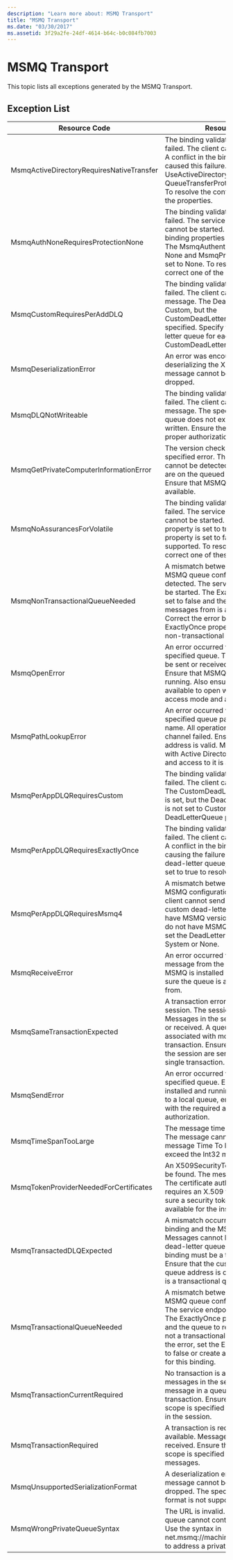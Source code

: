 ```yaml
---
description: "Learn more about: MSMQ Transport"
title: "MSMQ Transport"
ms.date: "03/30/2017"
ms.assetid: 3f29a2fe-24df-4614-b64c-b0c084fb7003
---
```

# MSMQ Transport

This topic lists all exceptions generated by the MSMQ Transport.  
  
## Exception List  
  
|Resource Code|Resource String|  
|-------------------|---------------------|  
|MsmqActiveDirectoryRequiresNativeTransfer|The binding validation for the message failed. The client cannot send messages. A conflict in the binding properties caused this failure. The UseActiveDirectory is set to true and QueueTransferProtocol is set to Native. To resolve the conflict, correct one of the properties.|  
|MsmqAuthNoneRequiresProtectionNone|The binding validation for the service failed. The service endpoint or the client cannot be started. A conflict in the binding properties caused this failure. The MsmqAuthenticationMode is set to None and MsmqProtectionLevel is not set to None. To resolve to conflict, correct one of the properties.|  
|MsmqCustomRequiresPerAddDLQ|The binding validation for the message failed. The client cannot send the message. The DeadLetterQueue is set to Custom, but the CustomDeadLetterQueue is not specified. Specify the URI of the dead letter queue for each application in the CustomDeadLetterQueue property.|  
|MsmqDeserializationError|An error was encountered while deserializing the XML message. The message cannot be received and is dropped.|  
|MsmqDLQNotWriteable|The binding validation for the client failed. The client cannot send a message. The specified dead-letter queue does not exist or cannot be written. Ensure the queue exists with the proper authorization to write to it.|  
|MsmqGetPrivateComputerInformationError|The version check failed with the specified error. The version of MSMQ cannot be detected All operations that are on the queued channel will fail. Ensure that MSMQ is installed and is available.|  
|MsmqNoAssurancesForVolatile|The binding validation for the service failed. The service endpoint or the client cannot be started. The ExactlyOnce property is set to true and the Durable property is set to false. This is not supported. To resolve the conflict, correct one of these properties.|  
|MsmqNonTransactionalQueueNeeded|A mismatch between the binding and MSMQ queue configuration was detected. The service endpoint cannot be started. The ExactlyOnce property is set to false and the queue to read messages from is a transactional queue. Correct the error by setting the ExactlyOnce property to true or create a non-transactional binding.|  
|MsmqOpenError|An error occurred while opening the specified queue. The message cannot be sent or received from the queue. Ensure that MSMQ is installed and running. Also ensure that the queue is available to open with the required access mode and authorization.|  
|MsmqPathLookupError|An error occurred when converting the specified queue path name to the format name. All operations on the queued channel failed. Ensure that the queue address is valid. MSMQ must be installed with Active Directory integration enabled and access to it is available.|  
|MsmqPerAppDLQRequiresCustom|The binding validation on the client failed. The client cannot send messages. The CustomDeadLetterQueue property is set, but the DeadLetterQueue property is not set to Custom. Set the DeadLetterQueue property to Custom.|  
|MsmqPerAppDLQRequiresExactlyOnce|The binding validation for the client failed. The client cannot send messages. A conflict in the binding properties is causing the failure. To use the custom dead-letter queue, ExactlyOnce must be set to true to resolve to conflict.|  
|MsmqPerAppDLQRequiresMsmq4|A mismatch between the binding and MSMQ configuration was detected. The client cannot send messages. To use the custom dead-letter queue, you must have MSMQ version 4.0 or higher. If you do not have MSMQ version 4.0 or higher set the DeadLetterQueue property to System or None.|  
|MsmqReceiveError|An error occurred while receiving a message from the queue. Ensure that MSMQ is installed and running. Make sure the queue is available to receive from.|  
|MsmqSameTransactionExpected|A transaction error occurred for this session. The session channel is faulted. Messages in the session cannot be sent or received. A queued session cannot be associated with more than one transaction. Ensure that all messages in the session are sent or received using a single transaction.|  
|MsmqSendError|An error occurred while sending to the specified queue. Ensure that MSMQ is installed and running. If you are sending to a local queue, ensure the queue exists with the required access mode and authorization.|  
|MsmqTimeSpanTooLarge|The message time to live is too large. The message cannot be sent. The message Time To Live (TTL) cannot exceed the Int32 maximum value.|  
|MsmqTokenProviderNeededForCertificates|An X509SecurityTokenProvider cannot be found. The message cannot be sent. The certificate authentication mode requires an X.509 token provider. Make sure a security token provider is available for the installed certificate.|  
|MsmqTransactedDLQExpected|A mismatch occurred between the binding and the MSMQ configuration. Messages cannot be sent. The custom dead-letter queue specified in the binding must be a transaction queue. Ensure that the custom dead-letter queue address is correct and the queue is a transactional queue.|  
|MsmqTransactionalQueueNeeded|A mismatch between the binding and the MSMQ queue configuration occurred. The service endpoint cannot be started. The ExactlyOnce property is set to true and the queue to read messages from is not a transactional queue. To correct to the error, set the ExactlyOnce property to false or create a transactional queue for this binding.|  
|MsmqTransactionCurrentRequired|No transaction is available to send messages in the session. To send a message in a queued session requires a transaction. Ensure that a transaction scope is specified to send the message in the session.|  
|MsmqTransactionRequired|A transaction is required but is not available. Messages cannot be sent or received. Ensure that the transaction scope is specified to send or receive messages.|  
|MsmqUnsupportedSerializationFormat|A deserialization error occurred. The message cannot be received and is dropped. The specified serialization format is not supported.|  
|MsmqWrongPrivateQueueSyntax|The URL is invalid. The URL for the queue cannot contain the '$' character. Use the syntax in net.msmq://machine/private/queueName to address a private queue.|
